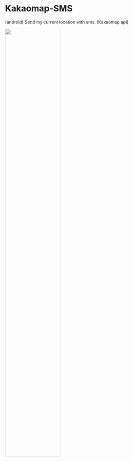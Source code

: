 # Kakaomap-SMS
(android) Send my current location with sms. (Kakaomap api)

<img src="https://user-images.githubusercontent.com/37360089/79412340-319d0f80-7fe0-11ea-9b4e-13e6ac02c0fc.png" width="60%"/>

